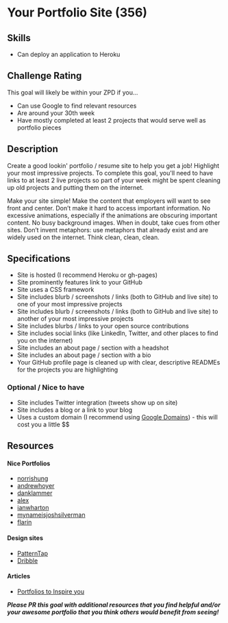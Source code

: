 # Your Portfolio Site (356)

## Skills

- Can deploy an application to Heroku

## Challenge Rating

This goal will likely be within your ZPD if you...

- Can use Google to find relevant resources
- Are around your 30th week
- Have mostly completed at least 2 projects that would serve well as portfolio pieces

## Description

Create a good lookin' portfolio / resume site to help you get a job! Highlight your most impressive projects. To complete this goal, you'll need to have links to at least 2 live projects so part of your week might be spent cleaning up old projects and putting them on the internet.

Make your site simple! Make the content that employers will want to see front and center. Don’t make it hard to access important information. No excessive animations, especially if the animations are obscuring important content. No busy background images. When in doubt, take cues from other sites. Don’t invent metaphors: use metaphors that already exist and are widely used on the internet. Think clean, clean, clean.

## Specifications

- Site is hosted (I recommend Heroku or gh-pages)
- Site prominently features link to your GitHub
- Site uses a CSS framework
- Site includes blurb / screenshots / links (both to GitHub and live site) to one of your most impressive projects
- Site includes blurb / screenshots / links (both to GitHub and live site) to another of your most impressive projects
- Site includes blurbs / links to your open source contributions
- Site includes social links (like LinkedIn, Twitter, and other places to find you on the internet)
- Site includes an about page / section with a headshot
- Site includes an about page / section with a bio
- Your GitHub profile page is cleaned up with clear, descriptive READMEs for the projects you are highlighting

### Optional / Nice to have

- Site includes Twitter integration (tweets show up on site)
- Site includes a blog or a link to your blog
- Uses a custom domain (I recommend using [Google Domains](https://domains.google/)) - this will cost you a little $$

## Resources

#### Nice Portfolios

- [norrishung](http://www.norrishung.com/)
- [andrewhoyer](http://andrew.wang-hoyer.com/)
- [danklammer](http://danklammer.com/)
- [alex](https://alex.dytry.ch/)
- [ianwharton](http://www.ianwharton.com/)
- [mynameisjoshsilverman](http://www.mynameisjoshsilverman.com/)
- [flarin](http://www.flarin.com/)

#### Design sites

- [PatternTap](http://zurb.com/patterntap)
- [Dribble](https://dribbble.com/)

#### Articles

- [Portfolios to Inspire you](https://medium.com/@learntocodewithme/15-web-developer-portfolios-to-inspire-you-137fb1743cae)

***Please PR this goal with additional resources that you find helpful and/or your awesome portfolio that you think others would benefit from seeing!***
